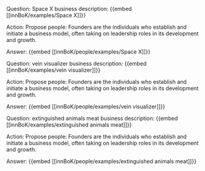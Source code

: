 Question: Space X business description:
{{embed [[innBoK/examples/Space X]]}}

Action: Propose people: Founders are the individuals who establish and initiate a business model, often taking on leadership roles in its development and growth.

Answer:
{{embed [[innBoK/people/examples/Space X]]}}

Question: vein visualizer business description:
{{embed [[innBoK/examples/vein visualizer]]}}

Action: Propose people: Founders are the individuals who establish and initiate a business model, often taking on leadership roles in its development and growth.

Answer:
{{embed [[innBoK/people/examples/vein visualizer]]}}

Question: extinguished animals meat business description:
{{embed [[innBoK/examples/extinguished animals meat]]}}

Action: Propose people: Founders are the individuals who establish and initiate a business model, often taking on leadership roles in its development and growth.

Answer:
{{embed [[innBoK/people/examples/extinguished animals meat]]}}



